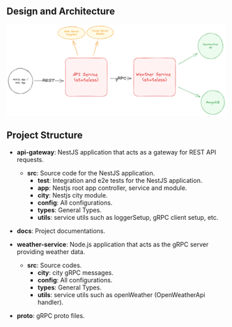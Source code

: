 ## Design and Architecture

![architecture.png](architecture.png)

## Project Structure

- **api-gateway**: NestJS application that acts as a gateway for REST API requests.

  - **src**: Source code for the NestJS application.
    - **test**: Integration and e2e tests for the NestJS application.
    - **app**: Nestjs root app controller, service and module.
    - **city**: Nestjs city module.
    - **config**: All configurations.
    - **types**: General Types.
    - **utils**: service utils such as loggerSetup, gRPC client setup, etc.

- **docs**: Project documentations.
- **weather-service**: Node.js application that acts as the gRPC server providing weather data.

  - **src**: Source codes.
    - **city**: city gRPC messages.
    - **config**: All configurations.
    - **types**: General Types.
    - **utils**: service utils such as openWeather (OpenWeatherApi handler).

- **proto**: gRPC proto files.
